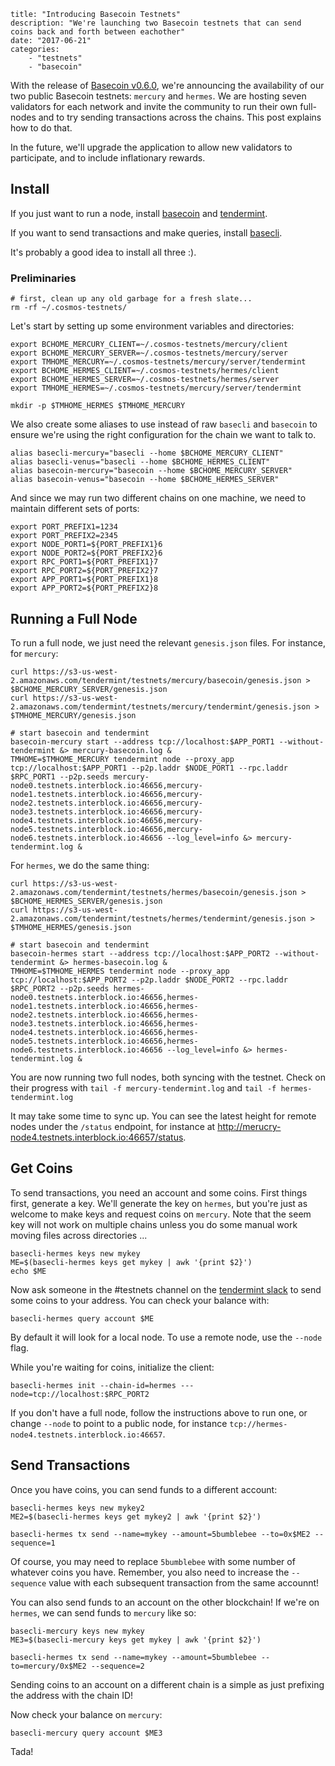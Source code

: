 ~~~
title: "Introducing Basecoin Testnets"
description: "We're launching two Basecoin testnets that can send coins back and forth between eachother"
date: "2017-06-21"
categories: 
    - "testnets"
    - "basecoin"
~~~

With the release of [Basecoin v0.6.0](), we're announcing the availability of our two public Basecoin testnets:
`mercury` and `hermes`. We are hosting seven validators for each network and invite the community to run their own 
full-nodes and to try sending transactions across the chains. This post explains how to do that.

In the future, we'll upgrade the application to allow new validators to participate, and to include inflationary rewards.

## Install

If you just want to run a node, install [basecoin]() and [tendermint]().

If you want to send transactions and make queries, install [basecli]().

It's probably a good idea to install all three :).

### Preliminaries

```
# first, clean up any old garbage for a fresh slate...
rm -rf ~/.cosmos-testnets/
```

Let's start by setting up some environment variables and directories:


```
export BCHOME_MERCURY_CLIENT=~/.cosmos-testnets/mercury/client
export BCHOME_MERCURY_SERVER=~/.cosmos-testnets/mercury/server
export TMHOME_MERCURY=~/.cosmos-testnets/mercury/server/tendermint
export BCHOME_HERMES_CLIENT=~/.cosmos-testnets/hermes/client
export BCHOME_HERMES_SERVER=~/.cosmos-testnets/hermes/server
export TMHOME_HERMES=~/.cosmos-testnets/mercury/server/tendermint

mkdir -p $TMHOME_HERMES $TMHOME_MERCURY
```

We also create some aliases to use instead of raw `basecli` and `basecoin` to ensure we're using the right configuration for the chain we want to talk to.

```
alias basecli-mercury="basecli --home $BCHOME_MERCURY_CLIENT"
alias basecli-venus="basecli --home $BCHOME_HERMES_CLIENT"
alias basecoin-mercury="basecoin --home $BCHOME_MERCURY_SERVER"
alias basecoin-venus="basecoin --home $BCHOME_HERMES_SERVER"
```

And since we may run two different chains on one machine, we need to maintain different sets of ports:

```
export PORT_PREFIX1=1234
export PORT_PREFIX2=2345
export NODE_PORT1=${PORT_PREFIX1}6
export NODE_PORT2=${PORT_PREFIX2}6
export RPC_PORT1=${PORT_PREFIX1}7
export RPC_PORT2=${PORT_PREFIX2}7
export APP_PORT1=${PORT_PREFIX1}8
export APP_PORT2=${PORT_PREFIX2}8
```

## Running a Full Node

To run a full node, we just need the relevant `genesis.json` files. 
For instance, for `mercury`:

```
curl https://s3-us-west-2.amazonaws.com/tendermint/testnets/mercury/basecoin/genesis.json > $BCHOME_MERCURY_SERVER/genesis.json
curl https://s3-us-west-2.amazonaws.com/tendermint/testnets/mercury/tendermint/genesis.json > $TMHOME_MERCURY/genesis.json

# start basecoin and tendermint
basecoin-mercury start --address tcp://localhost:$APP_PORT1 --without-tendermint &> mercury-basecoin.log &
TMHOME=$TMHOME_MERCURY tendermint node --proxy_app tcp://localhost:$APP_PORT1 --p2p.laddr $NODE_PORT1 --rpc.laddr $RPC_PORT1 --p2p.seeds mercury-node0.testnets.interblock.io:46656,mercury-node1.testnets.interblock.io:46656,mercury-node2.testnets.interblock.io:46656,mercury-node3.testnets.interblock.io:46656,mercury-node4.testnets.interblock.io:46656,mercury-node5.testnets.interblock.io:46656,mercury-node6.testnets.interblock.io:46656 --log_level=info &> mercury-tendermint.log &
```

For `hermes`, we do the same thing:

```
curl https://s3-us-west-2.amazonaws.com/tendermint/testnets/hermes/basecoin/genesis.json > $BCHOME_HERMES_SERVER/genesis.json
curl https://s3-us-west-2.amazonaws.com/tendermint/testnets/hermes/tendermint/genesis.json > $TMHOME_HERMES/genesis.json

# start basecoin and tendermint
basecoin-hermes start --address tcp://localhost:$APP_PORT2 --without-tendermint &> hermes-basecoin.log &
TMHOME=$TMHOME_HERMES tendermint node --proxy_app tcp://localhost:$APP_PORT2 --p2p.laddr $NODE_PORT2 --rpc.laddr $RPC_PORT2 --p2p.seeds hermes-node0.testnets.interblock.io:46656,hermes-node1.testnets.interblock.io:46656,hermes-node2.testnets.interblock.io:46656,hermes-node3.testnets.interblock.io:46656,hermes-node4.testnets.interblock.io:46656,hermes-node5.testnets.interblock.io:46656,hermes-node6.testnets.interblock.io:46656 --log_level=info &> hermes-tendermint.log &
```

You are now running two full nodes, both syncing with the testnet. Check on their progress with `tail -f mercury-tendermint.log` and `tail -f hermes-tendermint.log`

It may take some time to sync up. You can see the latest height for remote nodes under the `/status` endpoint, for instance at http://merucry-node4.testnets.interblock.io:46657/status.


## Get Coins

To send transactions, you need an account and some coins. First things first, generate a key.
We'll generate the key on `hermes`, but you're just as welcome to make keys and request coins on `mercury`.
Note that the seem key will not work on multiple chains unless you do some manual work moving files across directories ...

```
basecli-hermes keys new mykey
ME=$(basecli-hermes keys get mykey | awk '{print $2}')
echo $ME
```

Now ask someone in the #testnets channel on the [tendermint slack]() to send some coins to your address.
You can check your balance with:

```
basecli-hermes query account $ME
```

By default it will look for a local node. To use a remote node, use the `--node` flag.

While you're waiting for coins, initialize the client:

```
basecli-hermes init --chain-id=hermes ---node=tcp://localhost:$RPC_PORT2
```

If you don't have a full node, follow the instructions above to run one, or change `--node` to point to a public node,
for instance `tcp://hermes-node4.testnets.interblock.io:46657`.

## Send Transactions

Once you have coins, you can send funds to a different account:

```
basecli-hermes keys new mykey2
ME2=$(basecli-hermes keys get mykey2 | awk '{print $2}')

basecli-hermes tx send --name=mykey --amount=5bumblebee --to=0x$ME2 --sequence=1
```

Of course, you may need to replace `5bumblebee` with some number of whatever coins you have.
Remember, you also need to increase the `--sequence` value with each subsequent transaction
from the same accounnt!

You can also send funds to an account on the other blockchain! If we're on `hermes`, we can send funds to `mercury` like so:

```
basecli-mercury keys new mykey
ME3=$(basecli-mercury keys get mykey | awk '{print $2}')

basecli-hermes tx send --name=mykey --amount=5bumblebee --to=mercury/0x$ME2 --sequence=2
```

Sending coins to an account on a different chain is a simple as just prefixing the address with the chain ID!

Now check your balance on `mercury`:

```
basecli-mercury query account $ME3
```

Tada!
